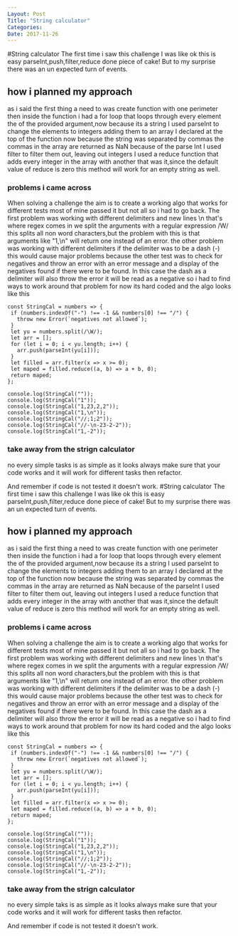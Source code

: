 ```yaml
---
Layout: Post
Title: "String calculator"
Categories: 
Date: 2017-11-26
---
```

#String calculator
The first time i saw this challenge I was like ok
this is easy parseInt,push,filter,reduce done
piece of cake!
But to my surprise there was an un expected turn of events.

## how i planned my approach 
as i said the first thing a need to 
was create function with one perimeter 
then inside the function i had a for loop
that loops through every element the of the
provided argument,now because its a string 
I used parseInt to change the elements to 
integers adding them to an array I declared at the top 
of the function now because the string was separated by commas
the commas in the array are returned as NaN because of the parse Int
I used filter to filter them out, leaving out integers I used a reduce
function that adds every integer in the array with another 
that was it,since the default value of reduce is zero this method will
work for an empty string as well.

### problems i came across 
When solving a challenge the aim is to create a working algo that 
works for different tests most of mine passed it but not all 
so i had to go back.
The first problem was working with different delimiters and new lines
\n that's where regex comes in 
we split the arguments with a regular expression /W/ this splits all 
non word characters,but the problem with this is that 
arguments like "1,\n" will return one instead of an error.
the other problem was working with different delimiters 
if the delimiter was to be a dash (-) this would cause 
major problems because the other test was to check for negatives 
and throw an error with an error message and a display of the negatives found 
if there were to be found. In this case the  dash as a delimiter
will also throw the  error it will be read as a negative so i had to find ways to 
work around that problem for now its hard coded and the algo looks like this 

 ```
const StringCal = numbers => {
  if (numbers.indexOf("-") !== -1 && numbers[0] !== "/") {
    throw new Error(`negatives not allowed`);
  }
  let yu = numbers.split(/\W/);
  let arr = [];
  for (let i = 0; i < yu.length; i++) {
    arr.push(parseInt(yu[i]));
  }
  let filled = arr.filter(x => x >= 0);
  let maped = filled.reduce((a, b) => a + b, 0);
  return maped;
};

console.log(StringCal(""));
console.log(StringCal("1"));
console.log(StringCal("1,23,2,2"));
console.log(StringCal("1,\n"));
console.log(StringCal("//;1;2"));
console.log(StringCal("//-\n-23-2-2"));
console.log(StringCal("1,-2"));

 ```
### take away from the strign calculator
no every simple tasks is as simple as it looks 
always make sure that your code works and it  will work for
different tasks then refactor.

And remember  if code is not tested it doesn't work.
#String calculator
The first time i saw this challenge I was like ok
this is easy parseInt,push,filter,reduce done
piece of cake!
But to my surprise there was an un expected turn of events.

## how i planned my approach 
as i said the first thing a need to 
was create function with one perimeter 
then inside the function i had a for loop
that loops through every element the of the
provided argument,now because its a string 
I used parseInt to change the elements to 
integers adding them to an array I declared at the top 
of the function now because the string was separated by commas
the commas in the array are returned as NaN because of the parseInt
I used filter to filter them out, leaving out integers I used a reduce
function that adds every integer in the array with another 
that was it,since the default value of reduce is zero this method will
work for an empty string as well.

### problems i came across 
When solving a challenge the aim is to create a working algo that 
works for different tests most of mine passed it but not all 
so i had to go back.
The first problem was working with different delimiters and new lines
\n that's where regex comes in 
we split the arguments with a regular expression /W/ this splits all 
non word characters,but the problem with this is that 
arguments like "1,\n" will return one instead of an error.
the other problem was working with different delimiters 
if the delimiter was to be a dash (-) this would cause 
major problems because the other test was to check for negatives 
and throw an error with an error message and a display of the negatives found 
if there were to be found. In this case the  dash as a delimiter
will also throw the  error it will be read as a negative so i had to find ways to 
work around that problem for now its hard coded and the algo looks like this 

 ```
const StringCal = numbers => {
  if (numbers.indexOf("-") !== -1 && numbers[0] !== "/") {
    throw new Error(`negatives not allowed`);
  }
  let yu = numbers.split(/\W/);
  let arr = [];
  for (let i = 0; i < yu.length; i++) {
    arr.push(parseInt(yu[i]));
  }
  let filled = arr.filter(x => x >= 0);
  let maped = filled.reduce((a, b) => a + b, 0);
  return maped;
};

console.log(StringCal(""));
console.log(StringCal("1"));
console.log(StringCal("1,23,2,2"));
console.log(StringCal("1,\n"));
console.log(StringCal("//;1;2"));
console.log(StringCal("//-\n-23-2-2"));
console.log(StringCal("1,-2"));

 ```
### take away from the strign calculator
no every simple taks is as simple as it looks 
always make sure that your code works and it  will work for
different tasks then refactor.

And remember  if code is not tested it doesn't work.

